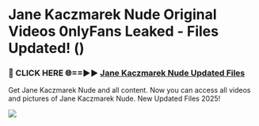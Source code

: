 # Jane Kaczmarek Nude Original Videos 0nlyFans Leaked - Files Updated! ()

<h3>🔴 CLICK HERE 🌐==►► <a href="https://tinyurl.com/2p9ay9w9" rel="nofollow">Jane Kaczmarek Nude Updated Files</a></h3>

Get Jane Kaczmarek Nude and all content. Now you can access all videos and pictures of Jane Kaczmarek Nude. New Updated Files 2025!

[![](https://i.imgur.com/KQgVmj3.gif)](https://tinyurl.com/2p9ay9w9)
